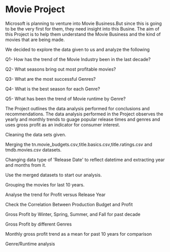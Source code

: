 # Movie Project

Microsoft is planning to venture into Movie Business.But since this is going to be the very first for them, they need insight into this Busine. The aim of this Project is to help them understand the Movie Business and the kind of movies that are being made. 

We decided to explore the data given to us and analyze the following

Q1- How has the trend of the Movie Industry been in the last decade?

Q2- What seasons bring out most profitable movies?

Q3- What are the most successful Genres?

Q4- What is the best season for each Genre?

Q5- What has been the trend of Movie runtime by Genre?

The Project outlines the data analysis performed for conclusions and recommendations. The data analysis performed in the Project  observes the yearly and monthly trends to guage popular release times and genres and uses gross profit as an indicator for consumer interest.

Cleaning the data sets given.

Merging the tn.movie_budgets.csv,title.basics.csv,title.ratings.csv and tmdb.movies.csv datasets.

Changing data type of 'Release Date' to reflect datetime and extracting year and months from it.

Use the merged datasets to start our analysis.

Grouping the movies for last 10 years.

Analyse the trend for Profit versus Release Year

Check the Correlation Between Production Budget and Profit

Gross Profit by Winter, Spring, Summer, and Fall for past decade

Gross Profit by different Genres

Monthly gross profit trend as a mean for past 10 years for comparison

Genre/Runtime analysis
